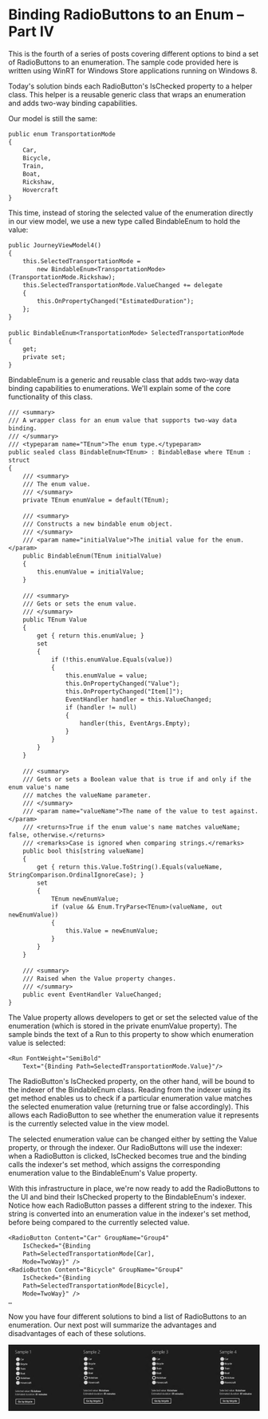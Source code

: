 # Binding RadioButtons to an Enum – Part IV

This is the fourth of a series of posts covering different options to bind a set of RadioButtons to an enumeration. The sample code provided here is written using WinRT for Windows Store applications running on Windows 8.

Today's solution binds each RadioButton's IsChecked property to a helper class. This helper is a reusable generic class that wraps an enumeration and adds two-way binding capabilities.

Our model is still the same:

	public enum TransportationMode
	{
		Car,
		Bicycle,
		Train,
		Boat,
		Rickshaw,
		Hovercraft
	}

This time, instead of storing the selected value of the enumeration directly in our view model, we use a new type called BindableEnum to hold the value:

	public JourneyViewModel4()
	{
		this.SelectedTransportationMode =
			new BindableEnum<TransportationMode>(TransportationMode.Rickshaw);
		this.SelectedTransportationMode.ValueChanged += delegate
		{
			this.OnPropertyChanged("EstimatedDuration");
		};
	}
	
	public BindableEnum<TransportationMode> SelectedTransportationMode
	{
		get;
		private set;
	}

BindableEnum is a generic and reusable class that adds two-way data binding capabilities to enumerations. We'll explain some of the core functionality of this class.

	/// <summary>
	/// A wrapper class for an enum value that supports two-way data binding.
	/// </summary>
	/// <typeparam name="TEnum">The enum type.</typeparam>
	public sealed class BindableEnum<TEnum> : BindableBase where TEnum : struct
	{
		/// <summary>
		/// The enum value.
		/// </summary>
		private TEnum enumValue = default(TEnum);
	
		/// <summary>
		/// Constructs a new bindable enum object.
		/// </summary>
		/// <param name="initialValue">The initial value for the enum.</param>
		public BindableEnum(TEnum initialValue)
		{
			this.enumValue = initialValue;
		}
	
		/// <summary>
		/// Gets or sets the enum value.
		/// </summary>
		public TEnum Value
		{
			get { return this.enumValue; }
			set
			{
				if (!this.enumValue.Equals(value))
				{
					this.enumValue = value;
					this.OnPropertyChanged("Value");
					this.OnPropertyChanged("Item[]");
					EventHandler handler = this.ValueChanged;
					if (handler != null)
					{
						handler(this, EventArgs.Empty);
					}
				}
			}
		}
	
		/// <summary>
		/// Gets or sets a Boolean value that is true if and only if the enum value's name
		/// matches the valueName parameter.
		/// </summary>
		/// <param name="valueName">The name of the value to test against.</param>
		/// <returns>True if the enum value's name matches valueName; false, otherwise.</returns>
		/// <remarks>Case is ignored when comparing strings.</remarks>
		public bool this[string valueName]
		{
			get { return this.Value.ToString().Equals(valueName, StringComparison.OrdinalIgnoreCase); }
			set
			{
				TEnum newEnumValue;
				if (value && Enum.TryParse<TEnum>(valueName, out newEnumValue))
				{
					this.Value = newEnumValue;
				}
			}
		}
	
		/// <summary>
		/// Raised when the Value property changes.
		/// </summary>
		public event EventHandler ValueChanged;
	}

The Value property allows developers to get or set the selected value of the enumeration (which is stored in the private enumValue property). The sample binds the text of a Run to this property to show which enumeration value is selected:

	<Run FontWeight="SemiBold"
		Text="{Binding Path=SelectedTransportationMode.Value}"/>

The RadioButton's IsChecked property, on the other hand, will be bound to the indexer of the BindableEnum class. Reading from the indexer using its get method enables us to check if a particular enumeration value matches the selected enumeration value (returning true or false accordingly). This allows each RadioButton to see whether the enumeration value it represents is the currently selected value in the view model.

The selected enumeration value can be changed either by setting the Value property, or through the indexer. Our RadioButtons will use the indexer: when a RadioButton is clicked, IsChecked becomes true and the binding calls the indexer's set method, which assigns the corresponding enumeration value to the BindableEnum's Value property.

With this infrastructure in place, we're now ready to add the RadioButtons to the UI and bind their IsChecked property to the BindableEnum's indexer. Notice how each RadioButton passes a different string to the indexer. This string is converted into an enumeration value in the indexer's set method, before being compared to the currently selected value.

	<RadioButton Content="Car" GroupName="Group4" 
		IsChecked="{Binding 
		Path=SelectedTransportationMode[Car], 
		Mode=TwoWay}" />
	<RadioButton Content="Bicycle" GroupName="Group4" 
		IsChecked="{Binding 
		Path=SelectedTransportationMode[Bicycle], 
		Mode=TwoWay}" />
	…

Now you have four different solutions to bind a list of RadioButtons to an enumeration. Our next post will summarize the advantages and disadvantages of each of these solutions.

<img src="Images/BindRadioButtonsToEnums4.png" class="postImage" />


